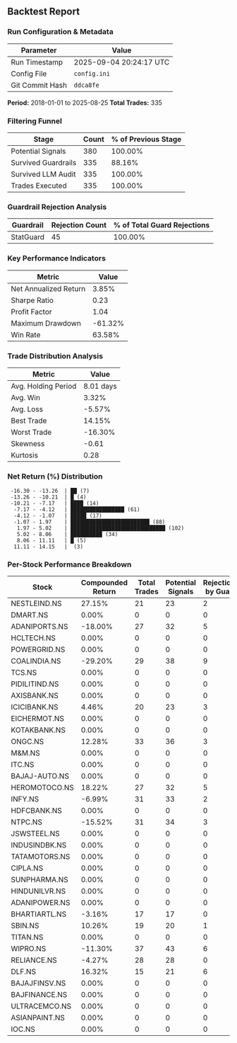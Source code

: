 
## Backtest Report

### Run Configuration & Metadata
| Parameter | Value |
| --- | --- |
| Run Timestamp | 2025-09-04 20:24:17 UTC |
| Config File | `config.ini` |
| Git Commit Hash | `ddca8fe` |

**Period:** 2018-01-01 to 2025-08-25
**Total Trades:** 335


### Filtering Funnel
| Stage | Count | % of Previous Stage |
| --- | --- | --- |
| Potential Signals | 380 | 100.00% |
| Survived Guardrails | 335 | 88.16% |
| Survived LLM Audit | 335 | 100.00% |
| Trades Executed | 335 | 100.00% |


### Guardrail Rejection Analysis
| Guardrail | Rejection Count | % of Total Guard Rejections |
| --- | --- | --- |
| StatGuard | 45 | 100.00% |


### Key Performance Indicators
| Metric | Value |
| --- | --- |
| Net Annualized Return | 3.85% |
| Sharpe Ratio | 0.23 |
| Profit Factor | 1.04 |
| Maximum Drawdown | -61.32% |
| Win Rate | 63.58% |

### Trade Distribution Analysis
| Metric | Value |
| --- | --- |
| Avg. Holding Period | 8.01 days |
| Avg. Win | 3.32% |
| Avg. Loss | -5.57% |
| Best Trade | 14.15% |
| Worst Trade | -16.30% |
| Skewness | -0.61 |
| Kurtosis | 0.28 |

### Net Return (%) Distribution
```
 -16.30 - -13.26  | ██ (7)
 -13.26 - -10.21  | █ (4)
 -10.21 - -7.17   | ████ (14)
  -7.17 - -4.12   | █████████████████ (61)
  -4.12 - -1.07   | █████ (17)
  -1.07 - 1.97    | █████████████████████████ (88)
   1.97 - 5.02    | ██████████████████████████████ (102)
   5.02 - 8.06    | ██████████ (34)
   8.06 - 11.11   | █ (5)
  11.11 - 14.15   |  (3)
```


### Per-Stock Performance Breakdown

| Stock | Compounded Return | Total Trades | Potential Signals | Rejections by Guard | Rejections by LLM |
|---|---|---|---|---|---|
| NESTLEIND.NS | 27.15% | 21 | 23 | 2 | 0 |
| DMART.NS | 0.00% | 0 | 0 | 0 | 0 |
| ADANIPORTS.NS | -18.00% | 27 | 32 | 5 | 0 |
| HCLTECH.NS | 0.00% | 0 | 0 | 0 | 0 |
| POWERGRID.NS | 0.00% | 0 | 0 | 0 | 0 |
| COALINDIA.NS | -29.20% | 29 | 38 | 9 | 0 |
| TCS.NS | 0.00% | 0 | 0 | 0 | 0 |
| PIDILITIND.NS | 0.00% | 0 | 0 | 0 | 0 |
| AXISBANK.NS | 0.00% | 0 | 0 | 0 | 0 |
| ICICIBANK.NS | 4.46% | 20 | 23 | 3 | 0 |
| EICHERMOT.NS | 0.00% | 0 | 0 | 0 | 0 |
| KOTAKBANK.NS | 0.00% | 0 | 0 | 0 | 0 |
| ONGC.NS | 12.28% | 33 | 36 | 3 | 0 |
| M&M.NS | 0.00% | 0 | 0 | 0 | 0 |
| ITC.NS | 0.00% | 0 | 0 | 0 | 0 |
| BAJAJ-AUTO.NS | 0.00% | 0 | 0 | 0 | 0 |
| HEROMOTOCO.NS | 18.22% | 27 | 32 | 5 | 0 |
| INFY.NS | -6.99% | 31 | 33 | 2 | 0 |
| HDFCBANK.NS | 0.00% | 0 | 0 | 0 | 0 |
| NTPC.NS | -15.52% | 31 | 34 | 3 | 0 |
| JSWSTEEL.NS | 0.00% | 0 | 0 | 0 | 0 |
| INDUSINDBK.NS | 0.00% | 0 | 0 | 0 | 0 |
| TATAMOTORS.NS | 0.00% | 0 | 0 | 0 | 0 |
| CIPLA.NS | 0.00% | 0 | 0 | 0 | 0 |
| SUNPHARMA.NS | 0.00% | 0 | 0 | 0 | 0 |
| HINDUNILVR.NS | 0.00% | 0 | 0 | 0 | 0 |
| ADANIPOWER.NS | 0.00% | 0 | 0 | 0 | 0 |
| BHARTIARTL.NS | -3.16% | 17 | 17 | 0 | 0 |
| SBIN.NS | 10.26% | 19 | 20 | 1 | 0 |
| TITAN.NS | 0.00% | 0 | 0 | 0 | 0 |
| WIPRO.NS | -11.30% | 37 | 43 | 6 | 0 |
| RELIANCE.NS | -4.27% | 28 | 28 | 0 | 0 |
| DLF.NS | 16.32% | 15 | 21 | 6 | 0 |
| BAJAJFINSV.NS | 0.00% | 0 | 0 | 0 | 0 |
| BAJFINANCE.NS | 0.00% | 0 | 0 | 0 | 0 |
| ULTRACEMCO.NS | 0.00% | 0 | 0 | 0 | 0 |
| ASIANPAINT.NS | 0.00% | 0 | 0 | 0 | 0 |
| IOC.NS | 0.00% | 0 | 0 | 0 | 0 |